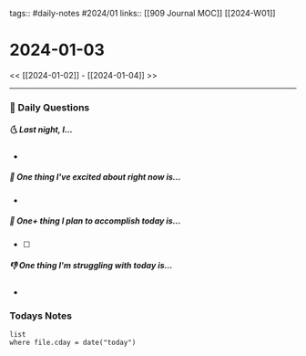 tags:: #daily-notes #2024/01 
links:: [[909 Journal MOC]] [[2024-W01]]
# 2024-01-03

<< [[2024-01-02]] - [[2024-01-04]] >>

---
### 📅 Daily Questions
##### 🌜 Last night, I...
- 

##### 🙌 One thing I've excited about right now is...
- 

##### 🚀 One+ thing I plan to accomplish today is...
- [ ] 

##### 👎 One thing I'm struggling with today is...
- 

### Todays Notes
```dataview
list 
where file.cday = date("today")
```